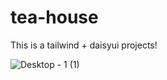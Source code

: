 # tea-house
This is a tailwind  + daisyui projects! 

![Desktop - 1 (1)](https://github.com/AbdullaAlHarun/tea-house/assets/142358355/f4de141c-bb7d-4987-91cf-49fefed50d2d)
